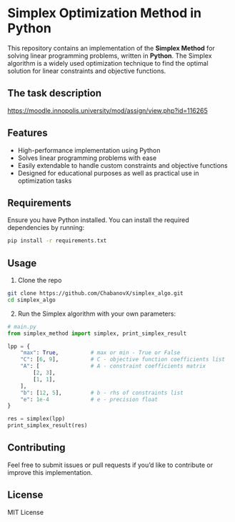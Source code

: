 # Simplex Optimization Method in Python

This repository contains an implementation of the **Simplex Method** for solving linear programming problems, written in **Python**. The Simplex algorithm is a widely used optimization technique to find the optimal solution for linear constraints and objective functions.

## The task description
https://moodle.innopolis.university/mod/assign/view.php?id=116265

## Features

- High-performance implementation using Python
- Solves linear programming problems with ease
- Easily extendable to handle custom constraints and objective functions
- Designed for educational purposes as well as practical use in optimization tasks

## Requirements

Ensure you have Python installed. You can install the required dependencies by running:

```bash
pip install -r requirements.txt
```

## Usage

1. Clone the repo
```bash
git clone https://github.com/ChabanovX/simplex_algo.git
cd simplex_algo
```
2. Run the Simplex algorithm with your own parameters:
```python
# main.py
from simplex_method import simplex, print_simplex_result

lpp = {
    "max": True,          # max or min - True or False
    "C": [6, 9],          # C - objective function coefficients list
    "A": [                # A - constraint coefficients matrix
        [2, 3],
        [1, 1],
    ],                    
    "b": [12, 5],         # b - rhs of constraints list
    "e": 1e-4             # e - precision float
}

res = simplex(lpp)
print_simplex_result(res)
```

## Contributing
Feel free to submit issues or pull requests if you’d like to contribute or improve this implementation.

## License
MIT License

